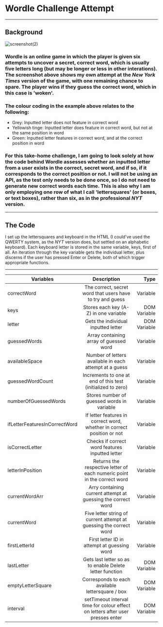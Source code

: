 # Wordle Challenge Attempt

---

## Background

![screenshot(2)](https://user-images.githubusercontent.com/52511353/205694523-24380e50-d87d-46f6-8e64-19f6f970b0f1.png)

### Wordle is an online game in which the player is given six attempts to uncover a secret, correct word, which is usually five letters long (but may be longer or less in other interations). The screenshot above shows my own attempt at the *New York Times* version of the game, with one remaining chance to spare. The player wins if they guess the correct word, which in this case is 'woken'.

### The colour coding in the example above relates to the following:

- Grey: Inputted letter does not feature in correct word 
- Yellowish tinge: Inputted letter does feature in correct word, but not at the same position in word
- Green: Inputted letter features in correct word, and at the correct position in word

### For this take-home challenge, I am going to look solely at how the code behind Wordle assesses whether an inputted letter from a user exists in the correct, secret word, and if so, if it corresponds to the correct position or not. I will not be using an API, as the test only needs to be done once, so I do not need to generate new correct words each time. This is also why I am only employing one row of what I call 'lettersquares' (or boxes, or text boxes), rather than six, as in the professional *NYT* version.  

---

## The Code

I set up the lettersquares and keyboard in the HTML (I could've used the QWERTY system, as the *NYT* version does, but settled on an alphabetic keyboard). Each keyboard letter is stored in the same variable, keys, first of all. An iteration through the key variable gets the individual letter, plus discerns if the user has pressed Enter or Delete, both of which trigger appropriate functions. 

---



| Variables                       | Description                                                                     | Type                  |
| -------------                   |:-------------:                                                                  | -----:                |
| correctWord                     | The correct, secret word that users have to try and guess                       | Variable              |
| keys                            | Stores each key (A-Z) in one variable                                           | DOM Variable          |
| letter                          | Gets the individual inputted letter                                             | DOM Variable          |
| guessedWords                    | Array containing array of guessed word                                          | Variable              |
| availableSpace                  | Number of letters available in each attempt at a guess                          | Variable              |
| guessedWordCount                | Increments to one at end of this test (initialized to zero)                     | Variable              |
| numberOfGuessedWords            | Stores number of guessed words in variable                                      | Variable              |
| ifLetterFeaturesInCorrectWord   | If letter features in correct word, whether in correct position or not          | Variable              |
| isCorrectLetter                 | Checks if correct word features inputted letter                                 | Variable              |
| letterInPosition                | Returns the respective letter of each numeric point in the correct word         | Variable              |
| currentWordArr                  | Arry containing current attempt at guessing the correct word                    | Variable              |
| currentWord                     | Five letter string of current attempt at guessing the correct word              | Variable              |
| firstLetterId                   | First letter ID in attempt at guessing word                                     | Variable              |
| lastLetter                      | Gets last letter so as to enable Delete letter function                         | DOM Variable          |
| emptyLetterSquare               | Corresponds to each available lettersquare / box                                | DOM Variable          |
| interval                        | setTimeout interval time for colour effect on letters after user presses enter  | DOM Variable          |
